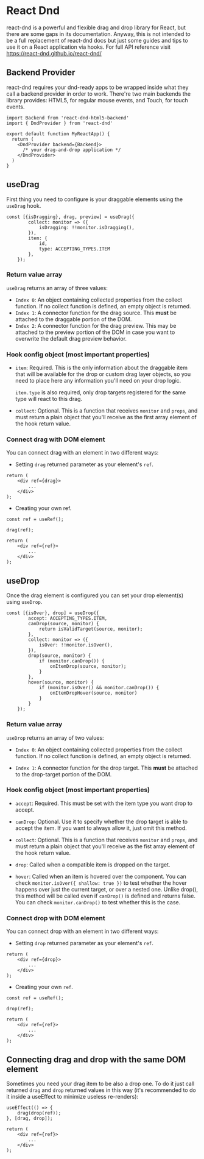 # React Dnd

react-dnd is a powerful and flexible drag and drop library for React, but there are some gaps in its documentation. Anyway, this is not intended to be a full replacement of react-dnd docs but just some guides and tips to use it on a React application via hooks. For full API reference visit https://react-dnd.github.io/react-dnd/

## Backend Provider

react-dnd requires your dnd-ready apps to be wrapped inside what they call a backend provider in order to work. There're two main backends the library provides: HTML5, for regular mouse events, and Touch, for touch events.

```
import Backend from 'react-dnd-html5-backend'
import { DndProvider } from 'react-dnd'

export default function MyReactApp() {
  return (
    <DndProvider backend={Backend}>
      /* your drag-and-drop application */
    </DndProvider>
  )
}
```

## useDrag

First thing you need to configure is your draggable elements using the `useDrag` hook.

```
const [{isDragging}, drag, preview] = useDrag({
		collect: monitor => ({
			isDragging: !!monitor.isDragging(),
		}),
		item: {
            id, 
            type: ACCEPTING_TYPES.ITEM
        },
	});
```

### Return value array

`useDrag` returns an array of three values:

- `Index 0`: An object containing collected properties from the collect function. If no collect function is defined, an empty object is returned.
- `Index 1`: A connector function for the drag source. This **must** be attached to the draggable portion of the DOM.
- `Index 2`: A connector function for the drag preview. This may be attached to the preview portion of the DOM in case you want to overwrite the default drag preview behavior.

### Hook config object (most important properties)

- `item`: Required. This is the only information about the draggable item that will be available for the drop or custom drag layer objects, so you need to place here any information you'll need on your drop logic.

    `item.type` is also required, only drop targets registered for the same type will react to this drag.

- `collect`: Optional. This is a function that receives `monitor` and `props`, and must return a plain object that you'll receive as the first array element of the hook return value.

### Connect drag with DOM element

You can connect drag with an element in two different ways:

- Setting `drag` returned parameter as your element's `ref`.

```
return (
    <div ref={drag}>
        ...
    </div>
);
```

- Creating your own ref.

```
const ref = useRef();

drag(ref);

return (
    <div ref={ref}>
        ...
    </div>
);
```

## useDrop

Once the drag element is configured you can set your drop element(s) using `useDrop`.

```
const [{isOver}, drop] = useDrop({
		accept: ACCEPTING_TYPES.ITEM,
		canDrop(source, monitor) {
			return isValidTarget(source, monitor);
		},
		collect: monitor => ({
			isOver: !!monitor.isOver(),
		}),
		drop(source, monitor) {
			if (monitor.canDrop()) {
				onItemDrop(source, monitor);
			}
		},
		hover(source, monitor) {
			if (monitor.isOver() && monitor.canDrop()) {
                onItemDropHover(source, monitor)
			}
		}
	});
```

### Return value array

`useDrop` returns an array of two values:

- `Index 0`: An object containing collected properties from the collect function. If no collect function is defined, an empty object is returned.

- `Index 1`: A connector function for the drop target. This **must** be attached to the drop-target portion of the DOM.

### Hook config object (most important properties)

- `accept`: Required. This must be set with the item type you want drop to accept.

- `canDrop`: Optional. Use it to specify whether the drop target is able to accept the item. If you want to always allow it, just omit this method.

- `collect`: Optional. This is a function that receives `monitor` and `props`, and must return a plain object that you'll receive as the fist array element of the hook return value.

- `drop`: Called when a compatible item is dropped on the target.

- `hover`: Called when an item is hovered over the component. You can check `monitor.isOver({ shallow: true })` to test whether the hover happens over just the current target, or over a nested one. Unlike drop(), this method will be called even if `canDrop()` is defined and returns false. You can check `monitor.canDrop()` to test whether this is the case.

### Connect drop with DOM element

You can connect drop with an element in two different ways:

- Setting `drop` returned parameter as your element's `ref`.

```
return (
    <div ref={drop}>
        ...
    </div>
);
```

- Creating your own `ref`.

```
const ref = useRef();

drop(ref);

return (
    <div ref={ref}>
        ...
    </div>
);
```

## Connecting drag and drop with the same DOM element

Sometimes you need your drag item to be also a drop one. To do it just call returned `drag` and `drop` returned values in this way (it's recommended to do it inside a useEffect to minimize useless re-renders):

```
useEffect(() => {
    drag(drop(ref));
}, [drag, drop]);

return (
    <div ref={ref}>
        ...
    </div>
);
```